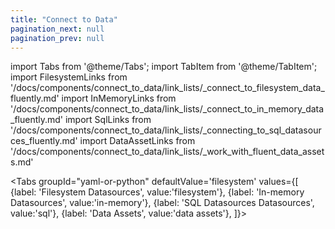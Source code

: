 ```yaml
---
title: "Connect to Data"
pagination_next: null
pagination_prev: null
---
```


import Tabs from '@theme/Tabs';
import TabItem from '@theme/TabItem';
import FilesystemLinks from '/docs/components/connect_to_data/link_lists/_connect_to_filesystem_data_fluently.md'
import InMemoryLinks from '/docs/components/connect_to_data/link_lists/_connect_to_in_memory_data_fluently.md'
import SqlLinks from '/docs/components/connect_to_data/link_lists/_connecting_to_sql_datasources_fluently.md'
import DataAssetLinks from '/docs/components/connect_to_data/link_lists/_work_with_fluent_data_assets.md'

<Tabs
  groupId="yaml-or-python"
  defaultValue='filesystem'
  values={[
  {label: 'Filesystem Datasources', value:'filesystem'},
  {label: 'In-memory Datasources', value:'in-memory'},
  {label: 'SQL Datasources Datasources', value:'sql'},
  {label: 'Data Assets', value:'data assets'},
  ]}>

  <TabItem value="filesystem">

  <FilesystemLinks />

  </TabItem>

  <TabItem value="in-memory">

  <InMemoryLinks />

  </TabItem>

  <TabItem value="sql">

  <SqlLinks />

  </TabItem>


  <TabItem value="data assets">

  <DataAssetLinks />

  </TabItem>

</Tabs >